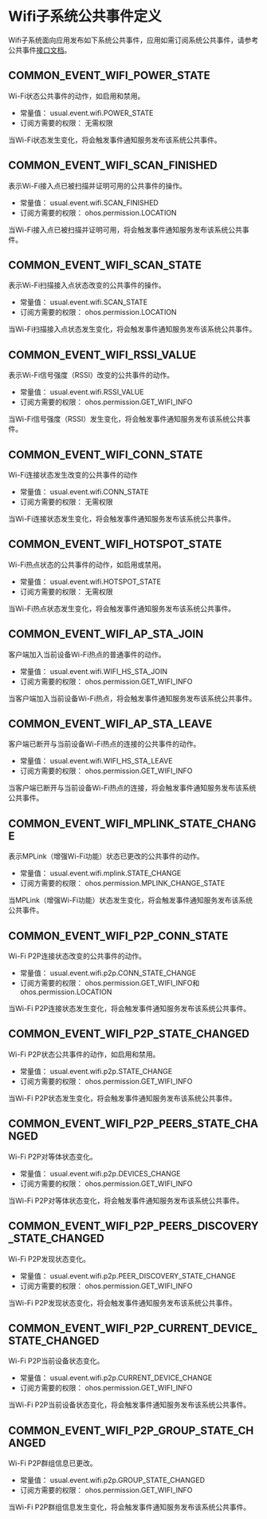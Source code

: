 # Wifi子系统公共事件定义
Wifi子系统面向应用发布如下系统公共事件，应用如需订阅系统公共事件，请参考公共事件[接口文档](../js-apis-commonEventManager.md)。

## COMMON_EVENT_WIFI_POWER_STATE
Wi-Fi状态公共事件的动作，如启用和禁用。

- 常量值： usual.event.wifi.POWER_STATE
- 订阅方需要的权限： 无需权限

当Wi-Fi状态发生变化，将会触发事件通知服务发布该系统公共事件。

## COMMON_EVENT_WIFI_SCAN_FINISHED
表示Wi-Fi接入点已被扫描并证明可用的公共事件的操作。

- 常量值： usual.event.wifi.SCAN_FINISHED
- 订阅方需要的权限： ohos.permission.LOCATION

当Wi-Fi接入点已被扫描并证明可用，将会触发事件通知服务发布该系统公共事件。

## COMMON_EVENT_WIFI_SCAN_STATE
表示Wi-Fi扫描接入点状态改变的公共事件的操作。

- 常量值： usual.event.wifi.SCAN_STATE
- 订阅方需要的权限： ohos.permission.LOCATION

当Wi-Fi扫描接入点状态发生变化，将会触发事件通知服务发布该系统公共事件。

## COMMON_EVENT_WIFI_RSSI_VALUE
表示Wi-Fi信号强度（RSSI）改变的公共事件的动作。

- 常量值： usual.event.wifi.RSSI_VALUE
- 订阅方需要的权限： ohos.permission.GET_WIFI_INFO

当Wi-Fi信号强度（RSSI）发生变化，将会触发事件通知服务发布该系统公共事件。

## COMMON_EVENT_WIFI_CONN_STATE
Wi-Fi连接状态发生改变的公共事件的动作

- 常量值： usual.event.wifi.CONN_STATE
- 订阅方需要的权限： 无需权限

当Wi-Fi连接状态发生变化，将会触发事件通知服务发布该系统公共事件。

## COMMON_EVENT_WIFI_HOTSPOT_STATE
Wi-Fi热点状态的公共事件的动作，如启用或禁用。

- 常量值： usual.event.wifi.HOTSPOT_STATE
- 订阅方需要的权限： 无需权限

当Wi-Fi热点状态发生变化，将会触发事件通知服务发布该系统公共事件。

## COMMON_EVENT_WIFI_AP_STA_JOIN
客户端加入当前设备Wi-Fi热点的普通事件的动作。

- 常量值： usual.event.wifi.WIFI_HS_STA_JOIN
- 订阅方需要的权限： ohos.permission.GET_WIFI_INFO

当客户端加入当前设备Wi-Fi热点，将会触发事件通知服务发布该系统公共事件。


## COMMON_EVENT_WIFI_AP_STA_LEAVE
客户端已断开与当前设备Wi-Fi热点的连接的公共事件的动作。

- 常量值： usual.event.wifi.WIFI_HS_STA_LEAVE
- 订阅方需要的权限： ohos.permission.GET_WIFI_INFO

当客户端已断开与当前设备Wi-Fi热点的连接，将会触发事件通知服务发布该系统公共事件。

## COMMON_EVENT_WIFI_MPLINK_STATE_CHANGE
表示MPLink（增强Wi-Fi功能）状态已更改的公共事件的动作。

- 常量值： usual.event.wifi.mplink.STATE_CHANGE
- 订阅方需要的权限： ohos.permission.MPLINK_CHANGE_STATE

当MPLink（增强Wi-Fi功能）状态发生变化，将会触发事件通知服务发布该系统公共事件。

## COMMON_EVENT_WIFI_P2P_CONN_STATE
Wi-Fi P2P连接状态改变的公共事件的动作。

- 常量值： usual.event.wifi.p2p.CONN_STATE_CHANGE
- 订阅方需要的权限： ohos.permission.GET_WIFI_INFO和ohos.permission.LOCATION

当Wi-Fi P2P连接状态发生变化，将会触发事件通知服务发布该系统公共事件。

## COMMON_EVENT_WIFI_P2P_STATE_CHANGED
Wi-Fi P2P状态公共事件的动作，如启用和禁用。

- 常量值： usual.event.wifi.p2p.STATE_CHANGE
- 订阅方需要的权限： ohos.permission.GET_WIFI_INFO

当Wi-Fi P2P状态发生变化，将会触发事件通知服务发布该系统公共事件。

## COMMON_EVENT_WIFI_P2P_PEERS_STATE_CHANGED
Wi-Fi P2P对等体状态变化。

- 常量值： usual.event.wifi.p2p.DEVICES_CHANGE
- 订阅方需要的权限： ohos.permission.GET_WIFI_INFO

当Wi-Fi P2P对等体状态变化，将会触发事件通知服务发布该系统公共事件。

## COMMON_EVENT_WIFI_P2P_PEERS_DISCOVERY_STATE_CHANGED
Wi-Fi P2P发现状态变化。

- 常量值： usual.event.wifi.p2p.PEER_DISCOVERY_STATE_CHANGE
- 订阅方需要的权限： ohos.permission.GET_WIFI_INFO

当Wi-Fi P2P发现状态变化，将会触发事件通知服务发布该系统公共事件。

## COMMON_EVENT_WIFI_P2P_CURRENT_DEVICE_STATE_CHANGED
Wi-Fi P2P当前设备状态变化。

- 常量值： usual.event.wifi.p2p.CURRENT_DEVICE_CHANGE
- 订阅方需要的权限： ohos.permission.GET_WIFI_INFO

当Wi-Fi P2P当前设备状态变化，将会触发事件通知服务发布该系统公共事件。

## COMMON_EVENT_WIFI_P2P_GROUP_STATE_CHANGED
Wi-Fi P2P群组信息已更改。

- 常量值： usual.event.wifi.p2p.GROUP_STATE_CHANGED
- 订阅方需要的权限： ohos.permission.GET_WIFI_INFO

当Wi-Fi P2P群组信息发生变化，将会触发事件通知服务发布该系统公共事件。